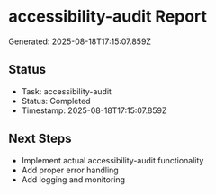 # accessibility-audit Report

Generated: 2025-08-18T17:15:07.859Z

## Status
- Task: accessibility-audit
- Status: Completed
- Timestamp: 2025-08-18T17:15:07.859Z

## Next Steps
- Implement actual accessibility-audit functionality
- Add proper error handling
- Add logging and monitoring
